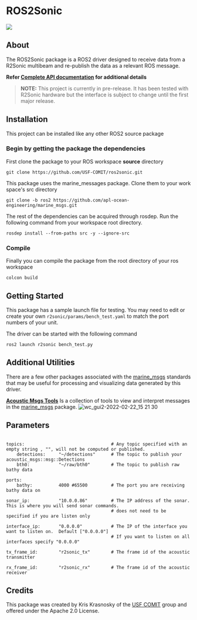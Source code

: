 # ROS2Sonic

![](https://usf-comit.github.io/ros2sonic/ros2sonic_logo_200.png)

## About
The ROS2Sonic package is a ROS2 driver designed to receive data from a R2Sonic multibeam and re-publish the data as a relevant ROS message.

**Refer [Complete API documentation](https://usf-comit.github.io/ros2sonic/) for additional details**

> **NOTE:**  This project is currently in pre-release.  It has been tested with R2Sonic hardware but the interface is subject to change until the first major release.   

## Installation ##

This project can be installed like any other ROS2 source package

### Begin by getting the package the dependencies ###

First clone the package to your ROS workspace **source** directory
```
git clone https://github.com/USF-COMIT/ros2sonic.git
```

This package uses the marine_messages package. Clone them to your work space's src directory

```
git clone -b ros2 https://github.com/apl-ocean-engineering/marine_msgs.git
```

The rest of the dependencies can be acquired through rosdep.   Run the following command from your workspace root directory.
```
rosdep install --from-paths src -y --ignore-src
```

### Compile
Finally you can compile the package from the root directory of your ros workspace
```
colcon build
```


## Getting Started
This package has a sample launch file for testing.  You may need to edit or create your own `r2sonic/params/bench_test.yaml` to match the port numbers of your unit.

The driver can be started with the following command
```
ros2 launch r2sonic bench_test.py
```

## Additional Utilities ##

There are a few other packages associated with the [marine_msgs](https://github.com/apl-ocean-engineering/marine_msgs) standards that may be useful for processing and visualizing data generated by this driver.

**[Acoustic Msgs Tools](https://github.com/k2oceanic/acoustic_msgs_tools)** Is a collection of tools to view and interpret messages in the [marine_msgs](https://github.com/apl-ocean-engineering/hydrographic_msgs) package.
![wc_gui2-2022-02-22_15 21 30](https://user-images.githubusercontent.com/23006525/155218007-6cd1ff3e-8736-47ba-ba1b-50a0fee31345.gif)

## Parameters ##

```

topics:                                 # Any topic specified with an empty string , "", will not be computed or published.
    detections:     "~/detections"      # The topic to publish your acoustic_msgs::msg::Detections
    bth0:           "~/raw/bth0"        # The topic to publish raw bathy data

ports:
    bathy:          4000 #65500         # The port you are receiving bathy data on

sonar_ip:           "10.0.0.86"         # The IP address of the sonar.  This is where you will send sonar commands.
                                        # does not need to be specified if you are listen only

interface_ip:       "0.0.0.0"           # The IP of the interface you want to listen on.  Default ["0.0.0.0"]
                                        # If you want to listen on all interfaces specify "0.0.0.0"

tx_frame_id:        "r2sonic_tx"        # The frame id of the acoustic transmitter

rx_frame_id:        "r2sonic_rx"        # The frame id of the acoustic receiver

```

## Credits

This package was created by Kris Krasnosky of the [USF COMIT](https://github.com/USF-COMIT) group and offered under the Apache 2.0 License.
